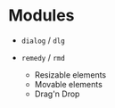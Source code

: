 # Modules

* `dialog` / `dlg`

* `remedy` / `rmd`
  - Resizable elements
  - Movable elements
  - Drag'n Drop

